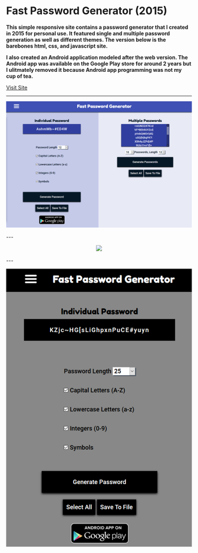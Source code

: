 # Fast Password Generator (2015)

**This simple responsive site contains a password generator that I created in 2015 for personal use. It featured single and multiple password generation as well as different themes. The version below is the barebones html, css, and javascript site.** 

**I also created an Android application modeled after the web version. The Android app was available on the Google Play store for around 2 years but I ulitmately removed it because Android app programming was not my cup of tea.**

[Visit Site](https://sbullard.github.io/password-website/)

---

<p align="center"><img src="images/screenshot1.PNG" max-width="600px"></p>
---
<p align="center"><img src="images/screenshot2.PNG" max-width="600px"></p>
---
<p align="center"><img src="images/screenshot3.PNG" max-width="600px"></p>
